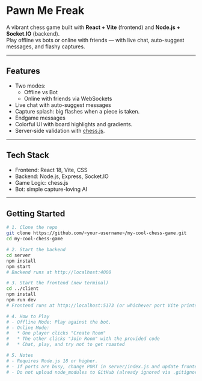 # Pawn Me Freak

A vibrant chess game built with **React + Vite** (frontend) and **Node.js + Socket.IO** (backend).  
Play offline vs bots or online with friends — with live chat, auto-suggest messages, and flashy captures.

---

## Features
- Two modes:
  - Offline vs Bot
  - Online with friends via WebSockets
- Live chat with auto-suggest messages
- Capture splash: big flashes when a piece is taken.
- Endgame messages
- Colorful UI with board highlights and gradients.
- Server-side validation with [chess.js](https://github.com/jhlywa/chess.js).

---

## Tech Stack
- Frontend: React 18, Vite, CSS
- Backend: Node.js, Express, Socket.IO
- Game Logic: chess.js
- Bot: simple capture-loving AI

---

## Getting Started

```bash
# 1. Clone the repo
git clone https://github.com/<your-username>/my-cool-chess-game.git
cd my-cool-chess-game

# 2. Start the backend
cd server
npm install
npm start
# Backend runs at http://localhost:4000

# 3. Start the frontend (new terminal)
cd ../client
npm install
npm run dev
# Frontend runs at http://localhost:5173 (or whichever port Vite prints)

# 4. How to Play
# - Offline Mode: Play against the bot.
# - Online Mode:
#   * One player clicks "Create Room"
#   * The other clicks "Join Room" with the provided code
#   * Chat, play, and try not to get roasted

# 5. Notes
# - Requires Node.js 18 or higher.
# - If ports are busy, change PORT in server/index.js and update frontend URL in client/src/lib/socket.js.
# - Do not upload node_modules to GitHub (already ignored via .gitignore).
